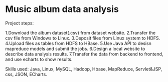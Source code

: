 # Music album data analysis
Project steps:

1.Download the album dataset(.csv) from dataset website.
2.Transfer the csv file from Windows to Linux.
3.Deposit files from Linux system to HDFS.
4.Upload files as tables from HDFS to HBase.
5.Use Java API to desisn mapreduce models and submit the jobs.
6.Design a local website to describe data analysis results.
7.Transfer the data from backend to frontend, and use echarts to show results.

Skills used:
Java, Linux, MySQL, Hadoop, Hbase, MapReduce, Servlet&JSP, css, JSON, ECharts.


